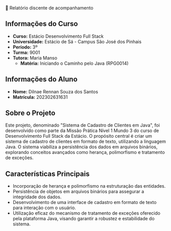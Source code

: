 📝 Relatório discente de acompanhamento

## Informações do Curso

- **Curso:** Estácio Desenvolvimento Full Stack
- **Universidade:** Estácio de Sá - Campus São José dos Pinhais
- **Período:** 3º
- **Turma:** 9001
- **Tutora:** Maria Manso
  - **Matéria:** Iniciando o Caminho pelo Java (RPG0014)

## Informações do Aluno

- **Nome:** Dilnae Rennan Souza dos Santos
- **Matrícula:** 202302631631


## Sobre o Projeto

Este projeto, denominado "Sistema de Cadastro de Clientes em Java", foi desenvolvido como parte da Missão Prática Nível 1 Mundo 3 do curso de Desenvolvimento Full Stack da Estácio. O propósito central é criar um sistema de cadastro de clientes em formato de texto, utilizando a linguagem Java. O sistema viabiliza a persistência dos dados em arquivos binários, explorando conceitos avançados como herança, polimorfismo e tratamento de exceções.

## Características Principais

- Incorporação de herança e polimorfismo na estruturação das entidades.
- Persistência de objetos em arquivos binários para assegurar a integridade dos dados.
- Desenvolvimento de uma interface de cadastro em formato de texto para interação com o usuário.
- Utilização eficaz do mecanismo de tratamento de exceções oferecido pela plataforma Java, visando garantir a robustez e estabilidade do sistema.
